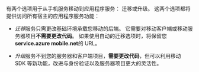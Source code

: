 有两个选项用于从手机服务移动到应用程序服务︰ 迁移或升级。 这两个选项都将提供访问所有宿主的应用程序服务功能︰

- *迁移*服务只需更改基础环境承载您移动的后端。 它需要对移动客户端或移动服务器项目**不需要更改代码**。 如果使用自动的迁移选项时，将保留您**service.azure mobile.net**的 URL。 

- *升级*服务不到您的服务器和客户端项目，**需要更改代码**，但可以利用移动 SDK 等新功能，改进与身份验证以及服务器项目更大的灵活性。 

